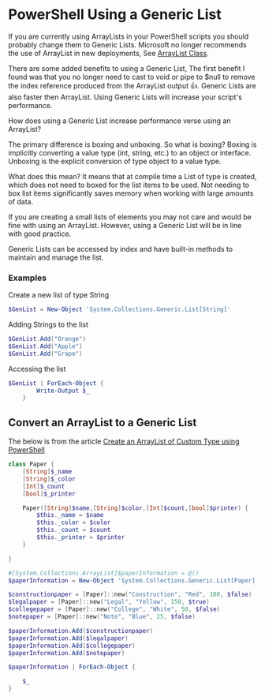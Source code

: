 # PowerShell Using a Generic List

If you are currently using ArrayLists in your PowerShell scripts you should probably change them to Generic Lists. Microsoft no longer recommends the use of ArrayList in new deployments, See [ArrayList Class](https://docs.microsoft.com/en-us/dotnet/api/system.collections.arraylist?view=net-5.0#remarks).

There are some added benefits to using a Generic List, The first benefit I found was that you no longer need to cast to void or pipe to $null to remove the index reference produced from the ArrayList output 👍. Generic Lists are also faster then ArrayList. Using Generic Lists will increase your script's performance.

How does using a Generic List increase performance verse using an ArrayList?

The primary difference is boxing and unboxing. So what is boxing? Boxing is implicitly converting a value type (int, string, etc.) to an object or interface. Unboxing is the explicit conversion of type object to a value type.

What does this mean? It means that at compile time a List of type is created, which does not need to boxed for the list items to be used. Not needing to box list items significantly saves memory when working with large amounts of data.

If you are creating a small lists of elements you may not care and would be fine with using an ArrayList. However, using a Generic List will be in line with good practice.

Generic Lists can be accessed by index and have built-in methods to maintain and manage the list.

### Examples

Create a new list of type String

```powershell
$GenList = New-Object 'System.Collections.Generic.List[String]'
```

Adding Strings to the list

```powershell
$GenList.Add("Orange")
$GenList.Add("Apple")
$GenList.Add("Grape")
```

Accessing the list

```powershell
$GenList | ForEach-Object {
    	Write-Output $_
    }
```

## Convert an ArrayList to a Generic List<T>

The below is from the article [Create an ArrayList of Custom Type using PowerShell](https://www.notion.so/Create-an-ArrayList-of-Custom-Type-using-PowerShell-1cf5f045707c48f4acf53c5d285621ea)

```powershell
class Paper {
    [String]$_name
    [String]$_color
    [Int]$_count
    [bool]$_printer

    Paper([String]$name,[String]$color,[Int]$count,[bool]$printer) {
        $this._name = $name
        $this._color = $color
        $this._count = $count
        $this._printer = $printer
    }

}

#[System.Collections.ArrayList]$paperInformation = @()
$paperInformation = New-Object 'System.Collections.Generic.List[Paper]'

$constructionpaper = [Paper]::new("Construction", "Red", 100, $false)
$legalpaper = [Paper]::new("Legal", "Yellow", 150, $true)
$collegepaper = [Paper]::new("College", "White", 50, $false)
$notepaper = [Paper]::new("Note", "Blue", 25, $false)

$paperInformation.Add($constructionpaper)
$paperInformation.Add($legalpaper)
$paperInformation.Add($collegepaper)
$paperInformation.Add($notepaper)

$paperInformation | ForEach-Object {

    $_
}
```